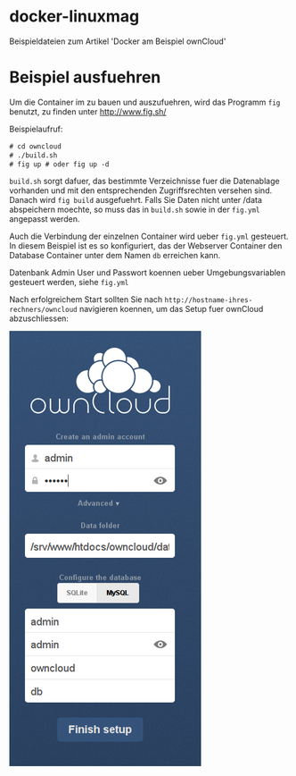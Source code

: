 docker-linuxmag
===============

Beispieldateien zum Artikel 'Docker am Beispiel ownCloud'


Beispiel ausfuehren
===================

Um die Container im zu bauen und auszufuehren, wird das Programm `fig` benutzt,
zu finden unter http://www.fig.sh/

Beispielaufruf:
```
# cd owncloud
# ./build.sh
# fig up # oder fig up -d
```
`build.sh` sorgt dafuer, das bestimmte Verzeichnisse fuer die Datenablage vorhanden und mit den
entsprechenden Zugriffsrechten versehen sind. Danach wird `fig build` ausgefuehrt.
Falls Sie Daten nicht unter /data abspeichern moechte, so muss das in `build.sh` sowie in der `fig.yml`
angepasst werden.

Auch die Verbindung der einzelnen Container wird ueber `fig.yml` gesteuert. In diesem Beispiel ist es so konfiguriert, das der Webserver Container den Database Container unter dem Namen `db` erreichen kann.

Datenbank Admin User und Passwort koennen ueber Umgebungsvariablen gesteuert werden, siehe 
`fig.yml`


Nach erfolgreichem Start sollten Sie nach `http://hostname-ihres-rechners/owncloud` navigieren
koennen, um das Setup fuer ownCloud abzuschliessen:

![ownCloud Setup](owncloud_setup_screen.png "ownCloud Setup")
